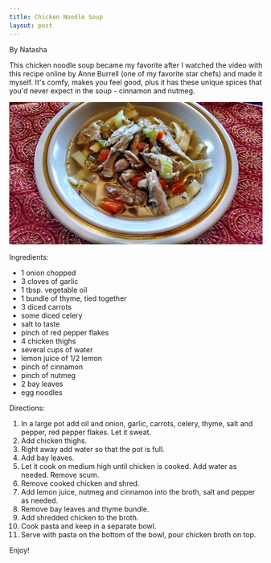 ```yaml
---
title: Chicken Noodle Soup
layout: post
---
```


By Natasha

This chicken noodle soup became my favorite after I watched the video
with this recipe online by Anne Burrell (one of my favorite star chefs)
and made it myself. It's comfy, makes you feel good, plus it has these
unique spices that you'd never expect in the soup - cinnamon and nutmeg.

![file](/img/image-1401064543174.png)

Ingredients:

-   1 onion chopped
-   3 cloves of garlic
-   1 tbsp. vegetable oil
-   1 bundle of thyme, tied together
-   3 diced carrots
-   some diced celery
-   salt to taste
-   pinch of red pepper flakes
-   4 chicken thighs
-   several cups of water
-   lemon juice of 1/2 lemon
-   pinch of cinnamon
-   pinch of nutmeg
-   2 bay leaves
-   egg noodles

Directions:

1.  In a large pot add oil and onion, garlic, carrots, celery, thyme,
    salt and pepper, red pepper flakes. Let it sweat.
2.  Add chicken thighs.
3.  Right away add water so that the pot is full.
4.  Add bay leaves.
5.  Let it cook on medium high until chicken is cooked. Add water as
    needed. Remove scum.
6.  Remove cooked chicken and shred.
7.  Add lemon juice, nutmeg and cinnamon into the broth, salt and pepper
    as needed.
8.  Remove bay leaves and thyme bundle.
9.  Add shredded chicken to the broth.
10. Cook pasta and keep in a separate bowl.
11. Serve with pasta on the bottom of the bowl, pour chicken broth on
    top.

Enjoy!
